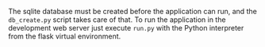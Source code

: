 The sqlite database must be created before the application can run, and the `db_create.py` script takes care of that.
To run the application in the development web server just execute `run.py` with the Python interpreter from the flask virtual environment.
